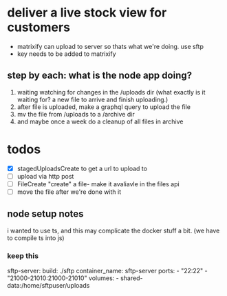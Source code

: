 # deliver a live stock view for customers

- matrixify can upload to server so thats what we're doing. use sftp
- key needs to be added to matrixify

## step by each: what is the node app doing?

1. waiting watching for changes in the /uploads dir (what exactly is it waiting for? a new file to arrive and finish uploading.)
2. after file is uploaded, make a graphql query to upload the file
3. mv the file from /uploads to a /archive dir
4. and maybe once a week do a cleanup of all files in archive

# todos

- [x] stagedUploadsCreate to get a url to upload to
- [ ] upload via http post
- [ ] FileCreate "create" a file- make it avaliavle in the files api
- [ ] move the file after we're done with it

## node setup notes

i wanted to use ts, and this may complicate the docker stuff a bit. (we have to compile ts into js)

### keep this

sftp-server:
build: ./sftp
container_name: sftp-server
ports: - "22:22" - "21000-21010:21000-21010"
volumes: - shared-data:/home/sftpuser/uploads

